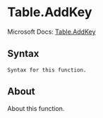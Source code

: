 ---
---

# Table.AddKey

Microsoft Docs: [Table.AddKey](https://docs.microsoft.com/en-us/powerquery-m/table-addkey)

## Syntax

```powerquery-m
Syntax for this function.
```

## About

About this function.

